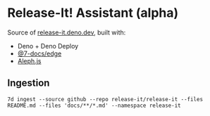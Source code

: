 # Release-It! Assistant (alpha)

Source of [release-it.deno.dev](https://release-it.deno.dev), built with:

- Deno + Deno Deploy
- [@7-docs/edge](https://www.npmjs.com/package/@7-docs/edge)
- [Aleph.js](https://alephjs.org)

## Ingestion

```shell
7d ingest --source github --repo release-it/release-it --files README.md --files 'docs/**/*.md' --namespace release-it
```
